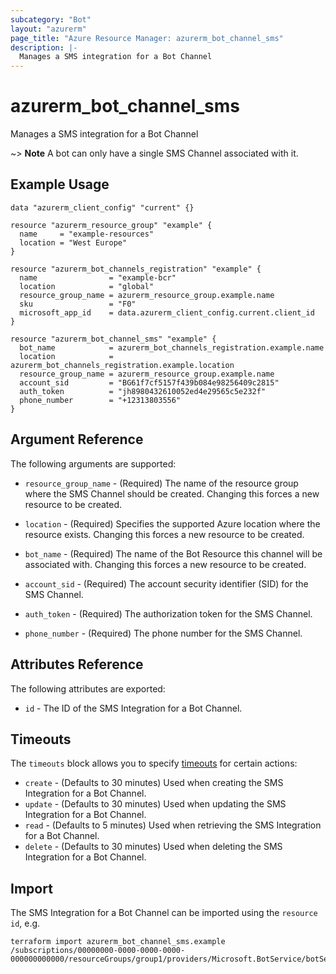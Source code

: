 ```yaml
---
subcategory: "Bot"
layout: "azurerm"
page_title: "Azure Resource Manager: azurerm_bot_channel_sms"
description: |-
  Manages a SMS integration for a Bot Channel
---
```


# azurerm_bot_channel_sms

Manages a SMS integration for a Bot Channel

~> **Note** A bot can only have a single SMS Channel associated with it.

## Example Usage

```hcl
data "azurerm_client_config" "current" {}

resource "azurerm_resource_group" "example" {
  name     = "example-resources"
  location = "West Europe"
}

resource "azurerm_bot_channels_registration" "example" {
  name                = "example-bcr"
  location            = "global"
  resource_group_name = azurerm_resource_group.example.name
  sku                 = "F0"
  microsoft_app_id    = data.azurerm_client_config.current.client_id
}

resource "azurerm_bot_channel_sms" "example" {
  bot_name            = azurerm_bot_channels_registration.example.name
  location            = azurerm_bot_channels_registration.example.location
  resource_group_name = azurerm_resource_group.example.name
  account_sid         = "BG61f7cf5157f439b084e98256409c2815"
  auth_token          = "jh8980432610052ed4e29565c5e232f"
  phone_number        = "+12313803556"
}
```

## Argument Reference

The following arguments are supported:

* `resource_group_name` - (Required) The name of the resource group where the SMS Channel should be created. Changing this forces a new resource to be created.

* `location` - (Required) Specifies the supported Azure location where the resource exists. Changing this forces a new resource to be created.

* `bot_name` - (Required) The name of the Bot Resource this channel will be associated with. Changing this forces a new resource to be created.

* `account_sid` - (Required) The account security identifier (SID) for the SMS Channel.

* `auth_token` - (Required) The authorization token for the SMS Channel.

* `phone_number` - (Required) The phone number for the SMS Channel.

## Attributes Reference

The following attributes are exported:

* `id` - The ID of the SMS Integration for a Bot Channel.

## Timeouts

The `timeouts` block allows you to specify [timeouts](https://www.terraform.io/docs/configuration/resources.html#timeouts) for certain actions:

* `create` - (Defaults to 30 minutes) Used when creating the SMS Integration for a Bot Channel.
* `update` - (Defaults to 30 minutes) Used when updating the SMS Integration for a Bot Channel.
* `read` - (Defaults to 5 minutes) Used when retrieving the SMS Integration for a Bot Channel.
* `delete` - (Defaults to 30 minutes) Used when deleting the SMS Integration for a Bot Channel.

## Import

The SMS Integration for a Bot Channel can be imported using the `resource id`, e.g.

```shell
terraform import azurerm_bot_channel_sms.example /subscriptions/00000000-0000-0000-0000-000000000000/resourceGroups/group1/providers/Microsoft.BotService/botServices/botService1/channels/SmsChannel
```

